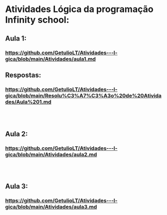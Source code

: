 # Atividades Lógica da programação Infinity school:

## Aula 1:
### https://github.com/GetulioLT/Atividades---l-gica/blob/main/Atividades/aula1.md


## Respostas: <br>
### https://github.com/GetulioLT/Atividades---l-gica/blob/main/Resolu%C3%A7%C3%A3o%20de%20Atividades/Aula%201.md
<br><br>

## Aula 2:
### https://github.com/GetulioLT/Atividades---l-gica/blob/main/Atividades/aula2.md
<br><br>

## Aula 3:
### https://github.com/GetulioLT/Atividades---l-gica/blob/main/Atividades/aula3.md
